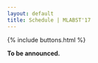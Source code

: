 ```yaml
---
layout: default
title: Schedule | MLABST'17
---
```


{% include buttons.html %}

**To be announced.**

